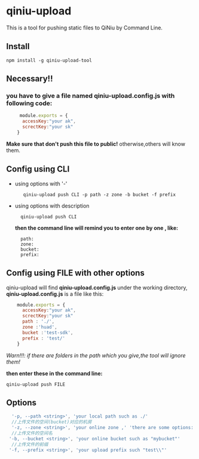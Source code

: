 # qiniu-upload

This is a tool for pushing static files to QiNiu by Command Line.

## Install
    npm install -g qiniu-upload-tool

## Necessary!!

 ### you have to give a file named **qiniu-upload.config.js** with following code:
```js   
     module.exports = {
      accessKey:"your ak",
      screctKey:"your sk"
    }
```
 **Make sure that don't push this file to public!**  otherwise,others will know them.  
## Config using CLI
  
- using options with '-'

         qiniu-upload push CLI -p path -z zone -b bucket -f prefix
   
- using options with description
   
        qiniu-upload push CLI
    
    **then the command line will remind you to enter one by one , like:**
   
        path:
        zone:
        bucket:
        prefix:
  
## Config using FILE with other options
qiniu-upload will find **qiniu-upload.config.js** under the working directory, **qiniu-upload.config.js**  is a file like this:
```js
    module.exports = {
      accessKey:"your ak",
      screctKey:"your sk"
      path : './',
      zone :'huad',
      bucket :'test-sdk',
      prefix : 'test/'
    }
```
*Warn!!!: if there are folders in the path which you give,the tool will ignore them!*

**then enter these in the command line:**

    qiniu-upload push FILE

## Options

```js
  '-p, --path <string>', 'your local path such as ./'
  //上传文件的空间(bucket)对应的机房
  '-z, --zone <string>', 'your online zone ,' 'there are some options: 华东：huad  华北：huab 华南：huan 北美：beim '
  //上传文件的空间名
 '-b, --bucket <string>', 'your online bucket such as "mybucket"'
  //上传文件的前缀
 '-f, --prefix <string>', 'your upload prefix such "test\\"'
  
```